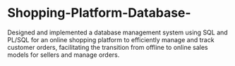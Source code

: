 # Shopping-Platform-Database-
Designed and implemented a database management system using SQL and PL/SQL for an online shopping platform to efficiently manage and track customer orders, facilitating the transition from offline to online sales models for sellers and manage orders.

